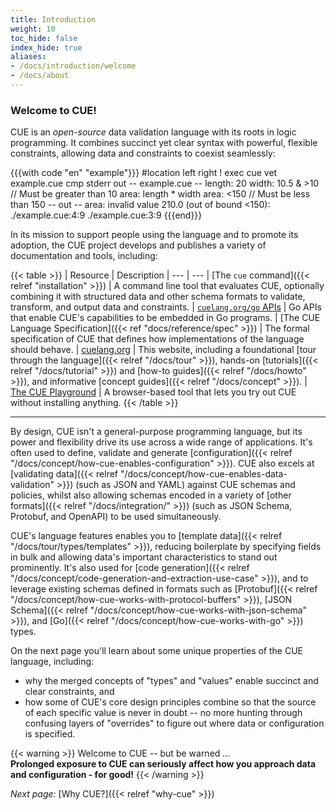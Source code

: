 ```yaml
---
title: Introduction
weight: 10
toc_hide: false
index_hide: true
aliases:
- /docs/introduction/welcome
- /docs/about
---
```


### Welcome to CUE!

CUE is an
<dfn title='License: "Apache-2.0", DCO: true, CLA: false'>open-source</dfn>
data validation language with its roots in logic programming.
It combines succinct yet clear syntax with powerful, flexible constraints,
allowing data and constraints to coexist seamlessly:

{{{with code "en" "example"}}}
#location left right
! exec cue vet example.cue
cmp stderr out
-- example.cue --
length: 20
width:  10.5 & >10 // Must be greater than 10
area:   length * width
area:   <150 // Must be less than 150
-- out --
area: invalid value 210.0 (out of bound <150):
    ./example.cue:4:9
    ./example.cue:3:9
{{{end}}}

In its mission to support people using the language and to promote its
adoption, the CUE project develops and publishes a variety of documentation and
tools, including:

{{< table >}}
| Resource | Description
| --- | ---
| [The `cue` command]({{< relref "installation" >}}) | A command line tool that evaluates CUE, optionally combining it with structured data and other schema formats to validate, transform, and output data and constraints.
| [`cuelang.org/go` APIs](https://pkg.go.dev/cuelang.org/go/cue#section-documentation) | Go APIs that enable CUE's capabilities to be embedded in Go programs. <!-- TODO: change link when https://github.com/cue-lang/docs-and-content/issues/153 is addressed -->
| [The CUE Language Specification]({{< ref "docs/reference/spec" >}}) | The formal specification of CUE that defines how implementations of the language should behave.
| [cuelang.org](/) | This website, including a foundational [tour through the language]({{< relref "/docs/tour" >}}), hands-on [tutorials]({{< relref "/docs/tutorial" >}}) and [how-to guides]({{< relref "/docs/howto" >}}), and informative [concept guides]({{< relref "/docs/concept" >}}).
| [The CUE Playground](/play/) | A browser-based tool that lets you try out CUE without installing anything.
{{< /table >}}
<hr>

By design, CUE isn't a general-purpose programming language,
but its power and flexibility drive its use across a wide range of
applications. It's often used to define, validate and generate
[configuration]({{< relref "/docs/concept/how-cue-enables-configuration" >}}).
CUE also excels at
[validating data]({{< relref "/docs/concept/how-cue-enables-data-validation" >}})
(such as JSON and YAML) against CUE schemas and policies, whilst also allowing schemas encoded in a variety of
[other formats]({{< relref "/docs/integration/" >}})
(such as JSON Schema, Protobuf, and OpenAPI) to be used simultaneously.

CUE's language features enables you to
[template data]({{< relref "/docs/tour/types/templates" >}}),
reducing boilerplate by specifying fields in bulk and allowing data's
important characteristics to stand out prominently. It's also used for
[code generation]({{< relref "/docs/concept/code-generation-and-extraction-use-case" >}}),
and to leverage existing schemas defined in formats such as
[Protobuf]({{< relref "/docs/concept/how-cue-works-with-protocol-buffers" >}}),
[JSON Schema]({{< relref "/docs/concept/how-cue-works-with-json-schema" >}}),
and
[Go]({{< relref "/docs/concept/how-cue-works-with-go" >}}) types.

On the next page you'll learn about some unique properties of the CUE language,
including:

- why the merged concepts of "types" and "values" enable succinct and clear
  constraints, and
- how some of CUE's core design principles combine so that the source of each
  specific value is never in doubt -- no more hunting through confusing layers
  of "overrides" to figure out where data or configuration is specified.

{{< warning >}}
Welcome to CUE -- but be warned ... \
**Prolonged exposure to CUE can seriously affect how you approach data and configuration - for good!**
{{< /warning >}}

*Next page:* [Why CUE?]({{< relref "why-cue" >}})
